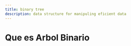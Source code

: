 ```yaml
---
title: binary tree
description: data structure for manipuling eficient data
---
```


# Que es Arbol Binario
